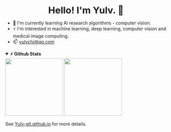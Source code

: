 <!--
 * @Author: Shuangchi He / Yulv
 * @Email: yulvchi@qq.com
 * @Date: 2021-05-13 14:07:40
 * @Motto: Entities should not be multiplied unnecessarily.
 * @LastEditors: Shuangchi He
 * @LastEditTime: 2021-12-21 12:56:30
 * @FilePath: /Yulv-git/README.md
 * @Description: Modify here please
-->

<font size=5><center><big><b> Hello! I'm Yulv. 👋 </b></big></center></font>

- 🌱 I'm currently learning AI research algorithms - computer vision.
- ⚡ I'm interested in machine learning, deep learning, computer vision and medical image computing.
- 📫 yulvchi@qq.com
<!-- - 🔭 I'm currently working on ... -->
<!-- - 👯 I'm looking to collaborate on ... -->
<!-- - 🤔 I'm looking for help with ... -->
<!-- - 💬 Ask me about ... -->
<!-- - 😄 Pronouns: ... -->
<!-- - ⚡ Fun fact: ... -->

<details open>	
  <summary><b>⚡ Github Stats </b></summary>
<img height="180em" src="https://github-readme-stats.vercel.app/api?username=Yulv-git&show_icons=true&include_all_commits=true&count_private=true&hide_border=true" />
<img height="180em" src="https://github-readme-stats.vercel.app/api/top-langs/?username=Yulv-git&show_icons=true&hide_border=true&layout=compact&langs_count=12"/>
</details>

See [Yulv-git.github.io](https://yulv-git.github.io/) for more details.
